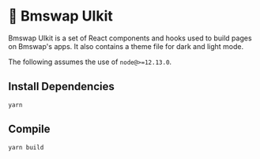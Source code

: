 # 🦓 Bmswap UIkit

Bmswap UIkit is a set of React components and hooks used to build pages on Bmswap's apps. It also contains a theme file for dark and light mode.

The following assumes the use of `node@>=12.13.0`.

## Install Dependencies

`yarn`

## Compile

`yarn build`
